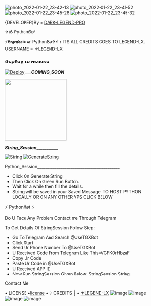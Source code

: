 ![photo_2022-01-22_23-42-13](https://user-images.githubusercontent.com/98252847/150669309-945b259d-b898-4ab6-9710-9e3ba81c9fb1.jpg)
![photo_2022-01-22_23-41-52](https://user-images.githubusercontent.com/98252847/150669312-cd6f10c7-6f8c-4e3c-89f9-a37ae32863c5.jpg)
![photo_2022-01-22_23-45-28](https://user-images.githubusercontent.com/98252847/150669325-f6e998ee-c3c4-46fd-8a96-eccc151c5555.jpg)
![photo_2022-01-22_23-45-32](https://user-images.githubusercontent.com/98252847/150669333-006a3e6e-4027-4dc0-a9bb-f0621b11b736.jpg)


{DEVELOPER}By = [DARK-LEGEND-PRO](http://t.me/LegendHacker_IN)


✞︎tß Pythonẞø†

⚡𝕷𝖊𝖌𝖊𝖓𝖉𝖆𝖗𝖞 ᴀғ Pythonẞø✞︎⚡
r
ITS ALL CREDITS GOES TO LEGEND-LX. 
USERNAME = ⚜[LEGEND-LX](https://github.com/LEGEND-LX)
<h3> ∂єρℓογ το нєяοκυ </h3>

[![Deploy](https://www.herokucdn.com/deploy/button.svg)](https://heroku.com/deploy?template=https://github.com/Hanishaggarwal/PYTHONBOT-V9)
__________COMING_SOON_______
<p><a href=https://github.com/LEGEND-LX/PYTHONBOT-V9.0.8> <img src="https://img.shields.io/badge/Deploy%20To%20Railway-blueviolet?style=for-the-badge&logo=railway" width="200""/></a></p>


_______________String_Session__________________________

[![String](https://telegra.ph/file/a776d32132d1bddf988de.jpg)](https://replit.com/@LEGEND-LX/PYTHONBOT-4#main.py) 
[![GenerateString](https://img.shields.io/badge/repl.it-generateString-yellowgreen)](https://replit.com/@LEGEND-LX/PYTHONBOT-4#main.py) 

Python_Session__________________________________________
- Click On Generate String
- Then Click On Green Run Button.
- Wait for a while then fill the details.
 - String will be saved in your Saved Message.
TO HOST PYTHON LOCALLY OR ON ANY OTHER VPS CLICK BELOW

⚡ Python𝕭øt ⚡

Do U Face Any Problem Contact me Through Telegram

To Get Details Of StringSession Follow Step:
- Go To Telegram And Search @UseTGXBot
- Click Start
- Send Ur Phone Number To @UseTGXBot
- U Received Code From Telegram Like This=VGFK0rHbzaF
- Copy Ur Code
- Paste Ur Code in @UseTGXBot
- U Received APP ID
- Now Run StringSession Given Below:
StringSession
String

Contact Me

• LICENSE •[license](https://github.com/DARK-LEGEND-PRO/PYTHONBOT-V9.0.8/blob/master/LICENSE)
• 💡 CREDITS 💞 •
[⚜LEGEND-LX](https://github.com/LEGEND-LX)
![image](https://user-images.githubusercontent.com/87700009/133560871-e318f78b-16e7-4fe5-ad57-f1661b99f576.png)
![image](https://user-images.githubusercontent.com/87700009/133560891-ca9899ed-d95c-4050-b50a-af67790020f5.png)
![image](https://user-images.githubusercontent.com/87700009/133560924-ac05edc1-43b8-4aa3-ab56-36661d5d5b5d.png)
![image](https://user-images.githubusercontent.com/87700009/133560910-6117ba9e-9165-4fd1-8fb2-4d1ecca3c20e.png)
